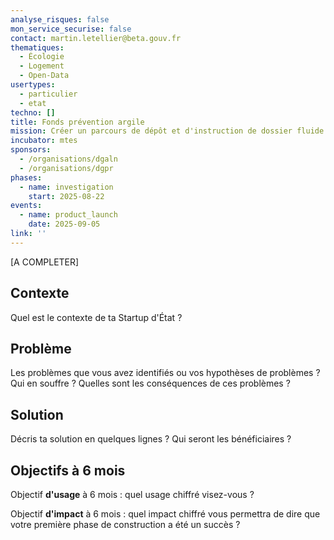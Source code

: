 ```yaml
---
analyse_risques: false
mon_service_securise: false
contact: martin.letellier@beta.gouv.fr
thematiques:
  - Écologie
  - Logement
  - Open-Data
usertypes:
  - particulier
  - etat
techno: []
title: Fonds prévention argile
mission: Créer un parcours de dépôt et d'instruction de dossier fluide et en partie automatisable
incubator: mtes
sponsors:
  - /organisations/dgaln
  - /organisations/dgpr
phases:
  - name: investigation
    start: 2025-08-22
events:
  - name: product_launch
    date: 2025-09-05
link: ''
---
```

[A COMPLETER]

## Contexte

Quel est le contexte de ta Startup d'État ?

## Problème

Les problèmes que vous avez identifiés ou vos hypothèses de problèmes ? Qui en souffre ? Quelles sont les conséquences de ces problèmes ?

## Solution

Décris ta solution en quelques lignes ? Qui seront les bénéficiaires ?

## Objectifs à 6 mois

Objectif **d'usage** à 6 mois : quel usage chiffré visez-vous ?

Objectif **d'impact** à 6 mois : quel impact chiffré vous permettra de dire que votre première phase de construction a été un succès ?

